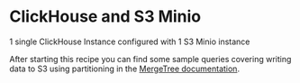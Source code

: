 # ClickHouse and S3 Minio

1 single ClickHouse Instance configured with 1 S3 Minio instance

After starting this recipe you can find some sample queries covering writing data to S3 using partitioning in the [MergeTree documentation](https://clickhouse.com/docs/en/engines/table-engines/integrations/s3#querying-partitioned-data). 
